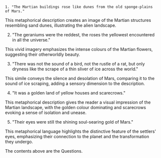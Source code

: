 	1. "The Martian buildings rose like dunes from the old sponge-plains of Mars."

This metaphorical description creates an image of the Martian structures resembling sand dunes, illustrating the alien landscape.

2. "The geraniums were the reddest, the roses the yellowest encountered in all the universe."

This vivid imagery emphasizes the intense colours of the Martian flowers, suggesting their otherworldly beauty.

3. "There was not the sound of a bird, not the rustle of a rat, but only dryness like the scrape of a thin sliver of ice across the world."

This simile conveys the silence and desolation of Mars, comparing it to the sound of ice scraping, adding a sensory dimension to the description.

4. "It was a golden land of yellow houses and scarecrows."

This metaphorical description gives the reader a visual impression of the Martian landscape, with the golden colour dominating and scarecrows evoking a sense of isolation and unease.

5. "Their eyes were still the shining soul-searing gold of Mars."

This metaphorical language highlights the distinctive feature of the settlers' eyes, emphasizing their connection to the planet and the transformation they undergo.

The contents above are the Questions.





